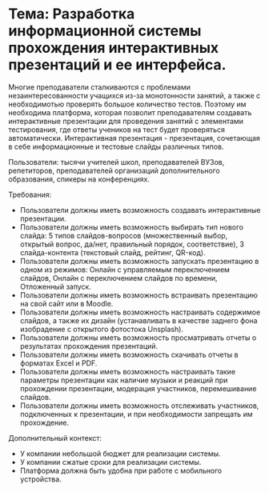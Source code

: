# Тема: Разработка информационной системы прохождения интерактивных презентаций и ее интерфейса.
Многие преподаватели сталкиваются с проблемами незаинтересованности учащихся из-за монотонности занятий, а также с необходимотью проверять большое количество тестов. 
Поэтому им необходима платформа, которая позволит преподавателям создавать интерактивные презентации для проведения занятий с элементами тестирования, где ответы учеников на тест будет проверяться автоматически.
Интерактивная презентация - презентация, сочетающая в себе информационные и тестовые слайды различных типов.

Пользователи: тысячи учителей школ, преподавателей ВУЗов, репетиторов, преподавателей организаций дополнительного образования, спикеры на конференциях.

Требования: 
- Пользователи должны иметь возможность создавать интерактивные презентации.
- Пользователи должны иметь возможность выбирать тип нового слайда: 
5 типов слайдов-вопросов (множественный выбор, открытый вопрос, да/нет, правильный порядок, соответствие), 3 слайда-контента (текстовый слайд, рейтинг, QR-код). 
- Пользователи должны иметь возможность запускать презентацию в одном из режимов: Онлайн с управляемым переключением слайдов, Онлайн с переключением слайдов по времени, Отложенный запуск.
- Пользователи должны иметь возможность встраивать презентацию на свой сайт или в Moodle.
- Пользователи должны иметь возможность настраивать содержимое слайдов, а также их дизайн (устанавливать в качестве заднего фона изобрадение с открытого фотостока Unsplash).
- Пользователи должны иметь возможность просматривать отчеты о результатах прохождения презентаций.
- Пользователи должны иметь возможность скачивать отчеты в форматах Excel и PDF.
- Пользователи должны иметь возможность настраивать такие параметры презентации как наличие музыки и реакций при прохождении презентации, модерация участников, перемешивание слайдов.
- Пользователи должны иметь возможность отслеживать участников, подключенных к презентации, и при необходимости запрещать им прохождение.

Дополнительный контекст:
- У компании небольшой бюджет для реализации системы.
- У компании сжатые сроки для реализации системы.
- Платформа должна быть удобна при работе с мобильного устройства.

